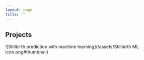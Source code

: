 ```yaml
---
layout: page
title: ""
---
```


## Projects

![Stillbirth prediction with machine learning](/assets/Stillbirth ML icon.png#thumbnail)
